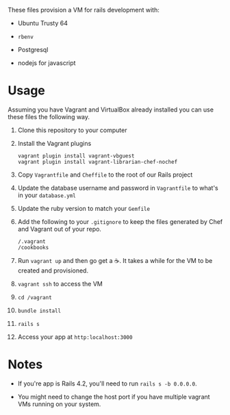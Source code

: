 These files provision a VM for rails development with:

* Ubuntu Trusty 64

* `rbenv`

* Postgresql

* nodejs for javascript

# Usage

Assuming you have Vagrant and VirtualBox already installed you can use these files
the following way.

1. Clone this repository to your computer

1. Install the Vagrant plugins
	```
	vagrant plugin install vagrant-vbguest
	vagrant plugin install vagrant-librarian-chef-nochef
	```

2. Copy `Vagrantfile` and `Cheffile` to the root of our Rails project

2. Update the database username and password in `Vagrantfile` to what's in your `database.yml`

2. Update the ruby version to match your `Gemfile`

2. Add the following to your `.gitignore` to keep the files generated by Chef and Vagrant out of your repo.
	```
	/.vagrant
	/cookbooks

	```

3. Run `vagrant up` and then go get a :coffee:. It takes a while for the VM to be created and provisioned.

4. `vagrant ssh` to access the VM

5. `cd /vagrant`

6. `bundle install`

7. `rails s`

8. Access your app at `http:localhost:3000`

# Notes

* If you're app is Rails 4.2, you'll need to run `rails s -b 0.0.0.0`.

* You might need to change the host port if you have multiple vagrant VMs running on your system.
